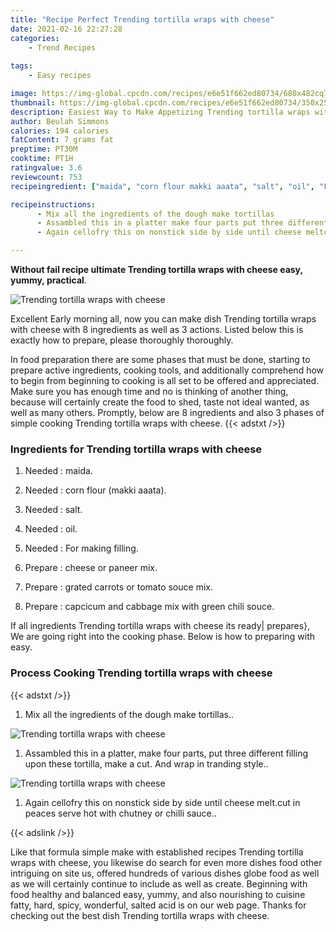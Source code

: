 ```yaml
---
title: "Recipe Perfect Trending tortilla wraps with cheese"
date: 2021-02-16 22:27:28
categories:
    - Trend Recipes
    
tags:
    - Easy recipes

image: https://img-global.cpcdn.com/recipes/e6e51f662ed80734/680x482cq70/trending-tortilla-wraps-with-cheese-recipe-main-photo.jpg
thumbnail: https://img-global.cpcdn.com/recipes/e6e51f662ed80734/350x250cq70/trending-tortilla-wraps-with-cheese-recipe-main-photo.jpg
description: Easiest Way to Make Appetizing Trending tortilla wraps with cheese with 8 ingredients and 3 stages of easy cooking.
author: Beulah Simmons
calories: 194 calories
fatContent: 7 grams fat
preptime: PT30M
cooktime: PT1H
ratingvalue: 3.6
reviewcount: 753
recipeingredient: ["maida", "corn flour makki aaata", "salt", "oil", "For making filling", "cheese or paneer mix", "grated carrots or tomato souce mix", "capcicum and cabbage mix with green chili souce"]

recipeinstructions: 
      - Mix all the ingredients of the dough make tortillas 
      - Assambled this in a platter make four parts put three different filling upon these tortilla make a cut And wrap in tranding style 
      - Again cellofry this on nonstick side by side until cheese meltcut in peaces serve hot with chutney or chilli sauce

---
```




**Without fail recipe ultimate Trending tortilla wraps with cheese easy, yummy, practical**. 


![Trending tortilla wraps with cheese](https://img-global.cpcdn.com/recipes/e6e51f662ed80734/680x482cq70/trending-tortilla-wraps-with-cheese-recipe-main-photo.jpg "Trending tortilla wraps with cheese")




Excellent Early morning all, now you can make dish Trending tortilla wraps with cheese with 8 ingredients as well as 3 actions. Listed below this is exactly how to prepare, please thoroughly thoroughly.

In food preparation there are some phases that must be done, starting to prepare active ingredients, cooking tools, and additionally comprehend how to begin from beginning to cooking is all set to be offered and appreciated. Make sure you has enough time and no is thinking of another thing, because will certainly create the food to shed, taste not ideal wanted, as well as many others. Promptly, below are 8 ingredients and also 3 phases of simple cooking Trending tortilla wraps with cheese.
{{< adstxt />}}

### Ingredients for Trending tortilla wraps with cheese


1. Needed  : maida.

1. Needed  : corn flour (makki aaata).

1. Needed  : salt.

1. Needed  : oil.

1. Needed  : For making filling.

1. Prepare  : cheese or paneer mix.

1. Prepare  : grated carrots or tomato souce mix.

1. Prepare  : capcicum and cabbage mix with green chili souce.



If all ingredients Trending tortilla wraps with cheese its ready| prepares}, We are going right into the cooking phase. Below is how to preparing with easy.

### Process Cooking Trending tortilla wraps with cheese

{{< adstxt />}}


1. Mix all the ingredients of the dough make tortillas..



![Trending tortilla wraps with cheese](https://img-global.cpcdn.com/steps/cef36083eaaaeefc/160x128cq70/trending-tortilla-wraps-with-cheese-recipe-step-1-photo.jpg" "Trending tortilla wraps with cheese")



1. Assambled this in a platter, make four parts, put three different filling upon these tortilla, make a cut. And wrap in tranding style..



![Trending tortilla wraps with cheese](https://img-global.cpcdn.com/steps/545ff6bd81099b9a/160x128cq70/trending-tortilla-wraps-with-cheese-recipe-step-2-photo.jpg" "Trending tortilla wraps with cheese")



1. Again cellofry this on nonstick side by side until cheese melt.cut in peaces serve hot with chutney or chilli sauce..





{{< adslink />}}

Like that formula simple make with established recipes Trending tortilla wraps with cheese, you likewise do search for even more dishes food other intriguing on site us, offered hundreds of various dishes globe food as well as we will certainly continue to include as well as create. Beginning with food healthy and balanced easy, yummy, and also nourishing to cuisine fatty, hard, spicy, wonderful, salted acid is on our web page. Thanks for checking out the best dish Trending tortilla wraps with cheese.
